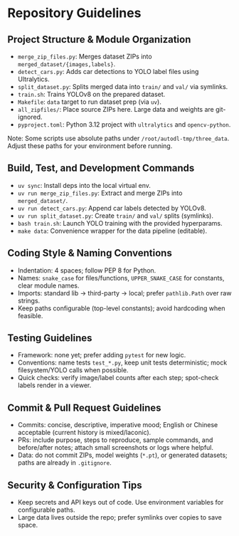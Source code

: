 # Repository Guidelines

## Project Structure & Module Organization
- `merge_zip_files.py`: Merges dataset ZIPs into `merged_dataset/{images,labels}`.
- `detect_cars.py`: Adds car detections to YOLO label files using Ultralytics.
- `split_dataset.py`: Splits merged data into `train/` and `val/` via symlinks.
- `train.sh`: Trains YOLOv8 on the prepared dataset.
- `Makefile`: `data` target to run dataset prep (via `uv`).
- `all_zipfiles/`: Place source ZIPs here. Large data and weights are git-ignored.
- `pyproject.toml`: Python 3.12 project with `ultralytics` and `opencv-python`.

Note: Some scripts use absolute paths under `/root/autodl-tmp/three_data`. Adjust these paths for your environment before running.

## Build, Test, and Development Commands
- `uv sync`: Install deps into the local virtual env.
- `uv run merge_zip_files.py`: Extract and merge ZIPs into `merged_dataset/`.
- `uv run detect_cars.py`: Append car labels detected by YOLOv8.
- `uv run split_dataset.py`: Create `train/` and `val/` splits (symlinks).
- `bash train.sh`: Launch YOLO training with the provided hyperparams.
- `make data`: Convenience wrapper for the data pipeline (editable).

## Coding Style & Naming Conventions
- Indentation: 4 spaces; follow PEP 8 for Python.
- Names: `snake_case` for files/functions, `UPPER_SNAKE_CASE` for constants, clear module names.
- Imports: standard lib → third-party → local; prefer `pathlib.Path` over raw strings.
- Keep paths configurable (top-level constants); avoid hardcoding when feasible.

## Testing Guidelines
- Framework: none yet; prefer adding `pytest` for new logic.
- Conventions: name tests `test_*.py`, keep unit tests deterministic; mock filesystem/YOLO calls when possible.
- Quick checks: verify image/label counts after each step; spot-check labels render in a viewer.

## Commit & Pull Request Guidelines
- Commits: concise, descriptive, imperative mood; English or Chinese acceptable (current history is mixed/laconic).
- PRs: include purpose, steps to reproduce, sample commands, and before/after notes; attach small screenshots or logs where helpful.
- Data: do not commit ZIPs, model weights (`*.pt`), or generated datasets; paths are already in `.gitignore`.

## Security & Configuration Tips
- Keep secrets and API keys out of code. Use environment variables for configurable paths.
- Large data lives outside the repo; prefer symlinks over copies to save space.
